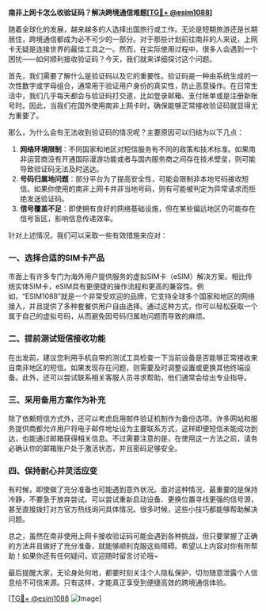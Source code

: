 **南非上网卡怎么收验证码？解决跨境通信难题[[TG💪+ @esim1088](https://t.me/s/esim1088)]**

随着全球化的发展，越来越多的人选择出国旅行或工作。无论是短期旅游还是长期居住，跨境通信都成为必不可少的一部分。对于那些计划前往南非的人来说，上网卡无疑是连接世界的最佳工具之一。然而，在实际使用过程中，很多人会遇到一个困扰——如何顺利接收验证码？今天，我们就来详细探讨这个问题。

首先，我们需要了解什么是验证码以及它的重要性。验证码是一种由系统生成的一次性数字或字母组合，通常用于验证用户身份的真实性，防止恶意操作。在日常生活中，我们几乎每天都会与验证码打交道，比如登录邮箱、支付账单或是注册新账号时。因此，当我们在国外使用南非上网卡时，确保能够正常接收验证码就显得尤为重要了。

那么，为什么会有无法收到验证码的情况呢？主要原因可以归结为以下几点：

1. **网络环境限制**：不同国家和地区对短信服务有不同的政策和技术标准。如果南非运营商没有开通国际漫游功能或者与国内服务商之间存在技术壁垒，则可能导致验证码无法及时送达。
2. **号码归属地问题**：部分平台为了提高安全性，可能会限制非本地号码接收短信。如果你使用的南非上网卡并非当地号码，则有可能被判定为异常请求而拒绝发送验证码。
3. **信号覆盖不足**：即使拥有良好的网络基础设施，但在某些偏远地区仍可能存在信号盲区，影响信息传递效率。

针对上述情况，我们可以采取一些有效措施来应对：

### 一、选择合适的SIM卡产品

市面上有许多专门为海外用户提供服务的虚拟SIM卡（eSIM）解决方案。相比传统实体SIM卡，eSIM具有更便捷的操作流程和更高的兼容性。例如，“ESIM1088”就是一个非常受欢迎的品牌，它支持全球多个国家和地区的网络接入，并且提供了多种套餐供用户自由选择。通过这种方式，你可以轻松获取一个属于自己的虚拟号码，从而避免因号码归属地问题而导致的麻烦。

### 二、提前测试短信接收功能

在出发前，建议您利用手机自带的测试工具检查一下当前设备是否能够正常接收来自南非地区的短信。如果发现存在问题，则需要及时调整设置或更换其他终端设备。此外，还可以尝试联系相关客服人员寻求帮助，他们通常会给出专业指导。

### 三、采用备用方案作为补充

除了依赖短信方式外，还可以考虑启用邮件验证机制作为备份选项。许多网站和服务提供商都允许用户将电子邮件地址设为主要联系方式，这样即便短信未能成功到达，也能通过邮箱获得相关信息。不过需要注意的是，在使用这一方法之前，请务必确认你的邮箱账户处于激活状态，并且密码足够安全。

### 四、保持耐心并灵活应变

有时候，即使做了充分准备也可能遇到意外状况。面对这种情况，最重要的是保持冷静，不要急于放弃尝试。可以尝试重新启动设备、更换位置寻找更强的信号源，甚至直接拨打对方官方热线询问具体情况。很多时候，这些小技巧都能够帮助解决问题。

总之，虽然在南非使用上网卡接收验证码可能会遇到各种挑战，但只要掌握了正确的方法并且做好了充分准备，就能够顺利克服这些障碍。希望以上内容对你有所帮助！如果你还有任何疑问，欢迎随时留言讨论哦~

最后提醒大家，无论身处何地，都要时刻关注个人隐私保护，切勿随意泄露个人信息给不可信来源。只有这样，才能真正享受到便捷高效的跨境通信体验。

[[TG💪+ @esim1088](https://t.me/s/esim1088) ![Image](https://i.postimg.cc/4NQfJmqS/Snipaste-2025-05-13-00-14-12.png)]